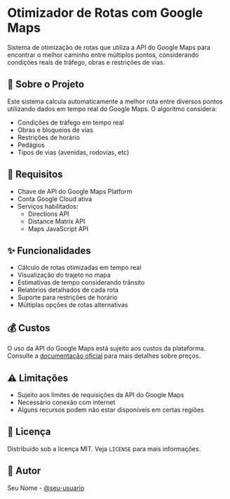 # Otimizador de Rotas com Google Maps

Sistema de otimização de rotas que utiliza a API do Google Maps para encontrar o melhor caminho entre múltiplos pontos, considerando condições reais de tráfego, obras e restrições de vias.

## 📌 Sobre o Projeto

Este sistema calcula automaticamente a melhor rota entre diversos pontos utilizando dados em tempo real do Google Maps. O algoritmo considera:
- Condições de tráfego em tempo real
- Obras e bloqueios de vias
- Restrições de horário
- Pedágios
- Tipos de vias (avenidas, rodovias, etc)

## 🔑 Requisitos

- Chave de API do Google Maps Platform
- Conta Google Cloud ativa
- Serviços habilitados:
  - Directions API
  - Distance Matrix API
  - Maps JavaScript API

## ✨ Funcionalidades

- Cálculo de rotas otimizadas em tempo real
- Visualização do trajeto no mapa
- Estimativas de tempo considerando trânsito
- Relatórios detalhados de cada rota
- Suporte para restrições de horário
- Múltiplas opções de rotas alternativas

## 💰 Custos

O uso da API do Google Maps está sujeito aos custos da plataforma. Consulte a [documentação oficial](https://developers.google.com/maps/pricing) para mais detalhes sobre preços.

## ⚠️ Limitações

- Sujeito aos limites de requisições da API do Google Maps
- Necessário conexão com internet
- Alguns recursos podem não estar disponíveis em certas regiões

## 📝 Licença

Distribuído sob a licença MIT. Veja `LICENSE` para mais informações.

## 👤 Autor

Seu Nome - [@seu-usuario](https://github.com/seu-usuario)
